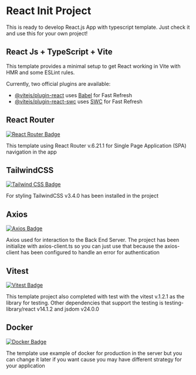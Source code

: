 # React Init Project

This is ready to develop React.js App with typescript template. Just check it and use this for your own project!

## React Js + TypeScript + Vite

This template provides a minimal setup to get React working in Vite with HMR and some ESLint rules.

Currently, two official plugins are available:

- [@vitejs/plugin-react](https://github.com/vitejs/vite-plugin-react/blob/main/packages/plugin-react/README.md) uses [Babel](https://babeljs.io/) for Fast Refresh
- [@vitejs/plugin-react-swc](https://github.com/vitejs/vite-plugin-react-swc) uses [SWC](https://swc.rs/) for Fast Refresh

## React Router

[![React Router Badge](https://img.shields.io/badge/React%20Router-CA4245?logo=reactrouter&logoColor=fff&style=for-the-badge)](https://reactrouter.com/en/main)

This template using React Router v.6.21.1 for Single Page Application (SPA) navigation in the app

## TailwindCSS

[![Tailwind CSS Badge](https://img.shields.io/badge/Tailwind%20CSS-06B6D4?logo=tailwindcss&logoColor=fff&style=for-the-badge)](https://tailwindcss.com/)

For styling TailwindCSS v3.4.0 has been installed in the project

## Axios

[![Axios Badge](https://img.shields.io/badge/Axios-5A29E4?logo=axios&logoColor=fff&style=for-the-badge)](https://axios-http.com/)

Axios used for interaction to the Back End Server. The project has been initialize with axios-client.ts so you can just use that because the axios-client has been configured to handle an error for authentication

## Vitest

[![Vitest Badge](https://img.shields.io/badge/Vitest-6E9F18?logo=vitest&logoColor=fff&style=for-the-badge)](https://vitest.dev/)

This template project also completed with test with the vitest v.1.2.1 as the library for testing. Other dependencies that support the testing is testing-library/react v14.1.2 and jsdom v24.0.0

## Docker

[![Docker Badge](https://img.shields.io/badge/Docker-2496ED?logo=docker&logoColor=fff&style=for-the-badge)](https://www.docker.com/)

The template use example of docker for production in the server but you can change it later if you want cause you may have different strategy for your application
